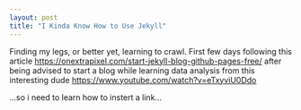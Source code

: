 ```yaml
---
layout: post
title: "I Kinda Know How to Use Jekyll"
---
```

Finding my legs, or better yet, learning to crawl. First few days following this article 
https://onextrapixel.com/start-jekyll-blog-github-pages-free/ 
after being advised to start a blog while learning data analysis from this interesting dude 
https://www.youtube.com/watch?v=eTxyviU0Ddo

...so i need to learn how to instert a link...
